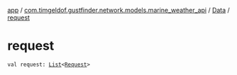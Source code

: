 [app](../../index.md) / [com.timgeldof.gustfinder.network.models.marine_weather_api](../index.md) / [Data](index.md) / [request](./request.md)

# request

`val request: `[`List`](https://kotlinlang.org/api/latest/jvm/stdlib/kotlin.collections/-list/index.html)`<`[`Request`](../-request/index.md)`>`